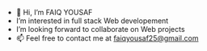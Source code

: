 - 👋 Hi, I’m FAIQ YOUSAF
-  I’m interested in full stack Web developement 
-  I’m looking forward to collaborate on Web projects
- 📫 Feel free to contact me at faiqyousaf25@gmail.com

<!---
FaiqCh-456/FaiqCh-456 is a ✨ special ✨ repository because its `README.md` (this file) appears on your GitHub profile.
You can click the Preview link to take a look at your changes.
--->
